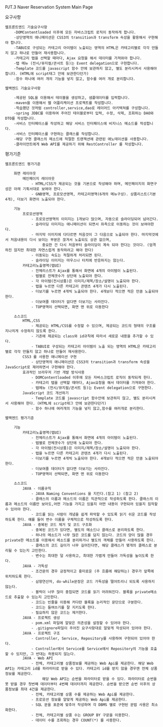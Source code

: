 PJT.3 Naver Reservation System Main Page

요구사항

	웹프론트엔드 기술요구사항
		-DOMContentloaded 이후에 모든 자바스크립트 로직이 동작하게 합니다.
		-상단영역의 애니메이션은 CSS3의 transition과 transform 속성을 활용해서 구현해야 합니다.
		-TABUI로 구성되는 카테고리 아이템이 노출되는 영역의 HTML은 카테고리별로 각각 만들지 않고 하나로 만들어 재사용합니다.
		-카테고리 탭을 선택할 때마다, Ajax 요청을 해서 데이터를 가져와야 합니다.
		-탭 메뉴 (전시/뮤지컬/콘서트 등)는 Event delegation으로 구현합니다.
		-Template 코드를 javascript 함수 안에 보관하지 않고, 별도 분리시켜서 사용해야 합니다. (HTML에 script태그 안에 보관한다던가)
		-함수 하나에 여러 개의 기능을 넣지 않고, 함수를 여러 개로 분리합니다.
		
	웹백엔드 기술요구사항

		-제공된 SQL을 이용해서 테이블을 생성하고, 샘플데이터를 입력합니다.
		-maven을 이용해서 웹 어플리케이션 프로젝트를 작성합니다.
		-학습했던 것처럼 controller,service,dao로 레이어드 아키텍쳐를 구성합니다.
		-spring JDBC를 이용하여 주어진 테이블로부터 입력, 수정, 삭제, 조회하는 DAO와 DTO를 작성합니다.
		-서비스 인터페이스를 작성하고 해당 서비스 인터페이스에 비지니스 메소드를 작성합니다.
		-서비스 인터페이스를 구현하는 클래스를 작성합니다.
		-해당 구현 클래스의 메소드에 적절한 트랜잭션에 관련된 애노테이션을 사용합니다.
		-클라이언트에게 Web API를 제공하기 위해 RestController 를 작성합니다.

		
평가기준

	웹프론트엔드 평가기준
	
		화면 레이아웃
			메인페이지 레이아웃
				- HTML/CSS가 제공되는 것을 기본으로 작성해야 하며, 메인페이지의 화면구성은 아래 기획서대로 보여야 한다.
				- GNB영역, 프로모션영역, 카테고리영역(6개의 메뉴구성). 상품리스트(기본 4개), 더보기 화면이 노출되야 한다.
				
		기능
			프로모션영역
				- 프로모션영역의 이미지는 1개보다 많으며, 자동으로 슬라이딩되어 넘어간다.
				- 슬라이딩 이미지는 애니메이션이 되면서 좌측으로 이동하는 것이 보여야한다. 
				- 마지막 이미지에 다다르면 처음것이 그 다음으로 노출되야 한다. 마지막것에서 처음내용이 다시 보이는 부분은 끊겨서 노출되도 상관 없으며, 
				     중요한 건 다시 처음부터 슬라이딩이 계속 되야 한다는 것이다. (엄격하진 않지만 최대한 자연스럽게 동작하려고 해야 한다)
				- 이동되는 속도는 적절하게 처리되면 된다. 
				- 슬라이딩 이미지는 마우스나 터치에 반응하지는 않는다.
			카테고리노출영역(탭UI)
				- 전체리스트가 Ajax를 통해서 화면에 4개의 아이템이 노출된다. 
				- 탭별로 전체갯수가 상단에 노출되야 한다.
				- 각 아이템(전시상품)은 이미지/제목/장소/설명이 노출되야 한다.
				- 탭을 누르면 다른 카테고리 콘텐츠 4개가 다시 노출된다. 
				- 더보기를 누르면 4개씩 노출되야 한다. 4개보다 적으면 적은 만큼 노출되야 한다. 
				- 더보여줄 데이터가 없다면 더보기는 사라진다. 
				- TOP영역이 선택되면, 화면 맨 위로 이동한다
			
		소스코드
			HTML,CSS	
				- 제공되는 HTML/CSS를 수정할 수 있으며, 제공되는 코드의 형태의 구조를 지나치게 수정하지 않도록 한다. 
				- 기존에 제공되는 class와 id규칙에 따라서 새로운 내용을 추가할 수 있다.
				- TABUI로 구성되는 카테고리 아이템이 노출 되는 영역의 HTML은 카테고리별로 각각 만들지 않고 하나로 만들어 재사용한다.
			CSS3 를 사용한 애니메이션 구현	
				- 상단영역의 애니메이션은 CSS3의 transition과 transform 속성을 JavaScript로 제어하면서 구현해야 한다.
			효과적인 브라우저 기반 개발 방식사용	
				- DOMContentloaded 이후에 모든 자바스크립트 로직이 동작되게 한다.
				- 카테고리 탭을 선택할 때마다, Ajax요청을 해서 데이터를 가져와야 한다.
				- 탭메뉴 (전시/뮤지컬/콘서트 등)는 Event delegation으로 구현한다.
			JavaScript 코드 개선하기	
				- Template 코드를 javascript 함수안에 보관하지 않고, 별도 분리시켜서 사용해야 한다. (HTML에 script태그 안에 보관한다던가)
				- 함수 하나에 여러개의 기능을 넣지 않고,함수를 여러개로 분리한다.
				
	웹백엔드 평가기준
	
		기능
			카테고리노출영역(탭UI)
				- 전체리스트가 Ajax를 통해서 화면에 4개의 아이템이 노출된다. 
				- 탭별로 전체갯수가 상단에 노출되야 한다.
				- 각 아이템(전시상품)은 이미지/제목/장소/설명이 노출되야 한다.
				- 탭을 누르면 다른 카테고리 콘텐츠 4개가 다시 노출된다. 
				- 더보기를 누르면 4개씩 노출되야 한다. 4개보다 적으면 적은 만큼 노출되야 한다. 
				- 더보여줄 데이터가 없다면 더보기는 사라진다. 
				- TOP영역이 선택되면, 화면 맨 위로 이동한다
		
		소스코드
			JAVA - 이름규칙	
				- JAVA Naming Conventions 을 지킨다.(참고 1) (참고 2) 
				- 클래스의 이름과 메소드의 이름은 직관적으로 작성하도록 한다. 클래스의 이름과 메소드의 이름만 보아도,어떤 기능을 가지고 있을지 어떤 내용이 구현되어 있을지 짐작할 수 있어야 한다.
				- 코드를 읽는 사람이 개념을 쉽게 파악할 수 있도록 읽기 쉬운 코드를 작성하도록 한다. 예를 들어 변수 이름을 구체적으로 작성하도록 한다.
			JAVA - 중복된 코드 제거 및 코드 구조화	
				- 중복된 코드가 있다면, 별도의 메소드나 클래스로 분리하도록 한다.
				- 하나의 메소드가 너무 많은 코드를 담지 않는다. 코드의 양이 많을 경우 private한 메소드를 이용해서 메소드를 분리하거나 별도의 객체를 만들어 사용하도록 한다.
				- 클래스의 코드 길이가 너무 길어진다면, 해당 클래스가 몇개의 클래스로 분리될 수 있는지 고민한다.
				- 변수는 최대한 덜 사용하고, 최대한 가볍게 만들어 가독성을 높이도록 한다.
			JAVA - 가독성	
				- 조건문의 경우 긍정적이고 흥미로운 (주 흐름에 해당하는) 경우가 앞쪽에 위치하도록 한다.
				- 삼항연산자, do-while문장은 코드 가독성을 떨어트리니 되도록 사용하지 않는다.
				- 블럭이 너무 많이 중첩되면 코드를 읽기 어려워진다. 블록을 private메소드로 추출할 수 있는지 고민한다.
				- 코드는 빈줄을 이용해 커다란 블록을 논리적인 문단으로 구분한다.
				- 코드는 들여쓰기를 잘 지키도록 한다.
				- 필요하지 않은 코드는 제거한다.
			JAVA - 프로젝트 생성	
				- pom.xml 파일에 알맞은 의존성을 설정할 수 있어야 한다.
				- .gitignore파일이 주어진 요구사항대로 알맞게 작성되어 있어야 한다.
			JAVA - 프로젝트 구조	
				- Controller, Service, Repository를 사용하여 구현되어 있어야 한다.
				- Controller에서 Service를 Service에서 Repository의 기능을 호출할 수 있지만, 그 반대는 허용되지 않는다.
			JAVA - Web API	
				- 전체, 카테고리별 상품정보를 제공하는 Web Api를 제공한다. 해당 Web API는 카테고리 id를 파라미터로 받을 수 있다. 카테고리 id를 받지 않을 경우엔 전체 상품정보를 제공한다.
				     해당 Web API는 순번을 파라미터로 받을 수 있다. 파라미터로 순번을 못 받을 경우 첫번째 데이터부터 4번째 데이터까지 제공한다. 순번을 받으면 순번 이후의 상품정보를 최대 4건을 제공한다.
				- 전체, 카테고리별 상품 수를 제공하는 Web Api를 제공한다.
				- 프로모션 정보를 알맞게 제공하는 Web Api를 제공한다.
				- SQL 문을 표준에 맞추어 작성하며 각 DBMS 별로 구현된 문법 사용은 최소화한다.
				- 전체, 카테고리별 상품 수는 GROUP BY 구문을 이용한다.
				- 데이터 수를 조회하는 경우 COUNT(*) 를 사용한다.